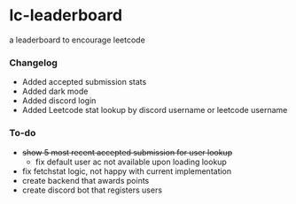 # lc-leaderboard

a leaderboard to encourage leetcode

### Changelog

- Added accepted submission stats
- Added dark mode
- Added discord login
- Added Leetcode stat lookup by discord username or leetcode username

### To-do

- ~~show 5 most recent accepted submission for user lookup~~
  - fix default user ac not available upon loading lookup
- fix fetchstat logic, not happy with current implementation
- create backend that awards points
- create discord bot that registers users
